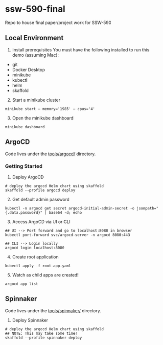# ssw-590-final
Repo to house final paper/project work for SSW-590

## Local Environment

1. Install prerequisites
You must have the following installed to run this demo (assuming Mac):
* git
* Docker Desktop
* minikube
* kubectl
* helm
* skaffold

2. Start a minikube cluster
```
minikube start — memory='1985' — cpus='4'
```
3. Open the minikube dashboard
```
minikube dashboard
```

## ArgoCD

Code lives under the [tools/argocd/](tools/argocd/) directory.

### Getting Started
1. Deploy ArgoCD
```
# deploy the argocd Helm chart using skaffold
skaffold --profile argocd deploy
```
2. Get default admin password
```
kubectl -n argocd get secret argocd-initial-admin-secret -o jsonpath="{.data.password}" | base64 -d; echo
```
3. Access ArgoCD via UI or CLI
```
## UI --> Port forward and go to localhost:8080 in browser
kubectl port-forward svc/argocd-server -n argocd 8080:443

## CLI --> Login locally
argocd login localhost:8080
```
4. Create root application
```
kubectl apply -f root-app.yaml
```
5. Watch as child apps are created!
```
argocd app list
```

## Spinnaker

Code lives under the [tools/spinnaker/](tools/spinnaker/) directory.

1. Deploy Spinnaker
```
# deploy the argocd Helm chart using skaffold
## NOTE: This may take some time!
skaffold --profile spinnaker deploy
```